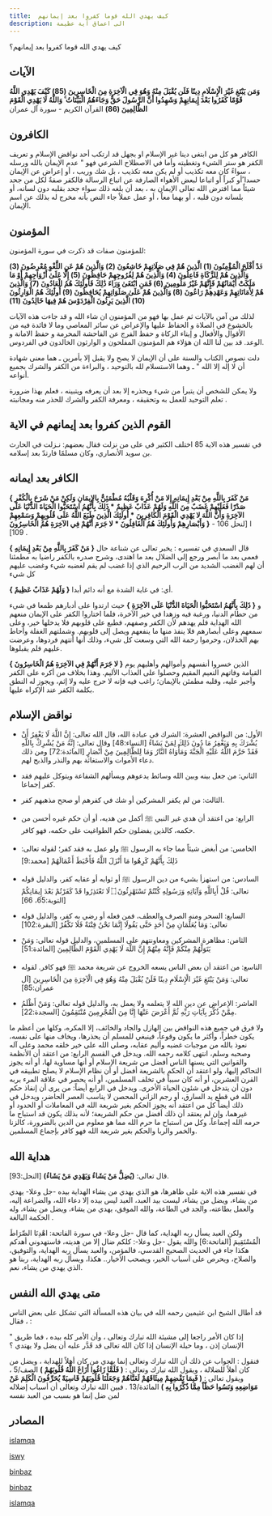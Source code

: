 ```yaml
---
title:  كيف يهدي الله قوما كفروا بعد إيمانهم
description: الى اعماق آية عظيمة 
---
```


كيف يهدي الله قوما كفروا بعد إيمانهم؟

## الآيات

**وَمَن يَبْتَغِ غَيْرَ الْإِسْلَامِ دِينًا فَلَن يُقْبَلَ مِنْهُ وَهُوَ فِي الْآخِرَةِ مِنَ الْخَاسِرِينَ (85) كَيْفَ يَهْدِي اللَّهُ قَوْمًا كَفَرُوا بَعْدَ إِيمَانِهِمْ وَشَهِدُوا أَنَّ الرَّسُولَ حَقٌّ وَجَاءَهُمُ الْبَيِّنَاتُ ۚ وَاللَّهُ لَا يَهْدِي الْقَوْمَ الظَّالِمِينَ (86)** 
القرآن الكريم - سورة آل عمران

## الكافرون

الكافر هو كل من ابتغى دينا غير الإسلام او بجهل قد ارتكب أحد نواقض الإسلام و تعريف الكفر هو ستر الشيء وتغطيته وأما في الاصطلاح الشرعي فهو " عدم الإيمان بالله ورسله ، سواءً كان معه تكذيب أو لم يكن معه تكذيب ، بل شك وريب ، أو إعراض عن الإيمان حسدا ًأو كبراً أو اتباعا لبعض الأهواء الصارفة عن اتباع الرسالة فالكفر صفةٌ لكل من جحد شيئاٌ مما افترض الله تعالى الإيمان به ، بعد أن بلغه ذلك سواء جحد بقلبه دون لسانه، أو بلسانه دون قلبه ، أو بهما معاٌ ، أو عمل عملاٌ جاء النص بأنه مخرج له بذلك عن اسم الإيمان.

## المؤمنون

للمؤمنون صفات قد ذكرت في سورة المؤمنون:

قَ**دْ أَفْلَحَ الْمُؤْمِنُونَ (1) الَّذِينَ هُمْ فِي صَلَاتِهِمْ خَاشِعُونَ (2) وَالَّذِينَ هُمْ عَنِ اللَّغْوِ مُعْرِضُونَ (3) وَالَّذِينَ هُمْ لِلزَّكَاةِ فَاعِلُونَ (4) وَالَّذِينَ هُمْ لِفُرُوجِهِمْ حَافِظُونَ (5) إِلَّا عَلَىٰ أَزْوَاجِهِمْ أَوْ مَا مَلَكَتْ أَيْمَانُهُمْ فَإِنَّهُمْ غَيْرُ مَلُومِينَ (6) فَمَنِ ابْتَغَىٰ وَرَاءَ ذَٰلِكَ فَأُولَٰئِكَ هُمُ الْعَادُونَ (7) وَالَّذِينَ هُمْ لِأَمَانَاتِهِمْ وَعَهْدِهِمْ رَاعُونَ (8) وَالَّذِينَ هُمْ عَلَىٰ صَلَوَاتِهِمْ يُحَافِظُونَ (9) أُولَٰئِكَ هُمُ الْوَارِثُونَ (10) الَّذِينَ يَرِثُونَ الْفِرْدَوْسَ هُمْ فِيهَا خَالِدُونَ (11)**

لذلك من آمن بالآيات ثم عمل بها فهو من المؤمنون ان شاء الله و قد جاءت هذه الآيات بالخشوع في الصلاة و الحفاظ عليها والإعراض عن سائر المعاصي وما لا فائدة فيه من الأقوال والأفعال و إيتاء الزكاة و حفظ الفرج عن الفاحشة المحرمة و حفظ الامانة و الوعد.
قد بين لنا الله ان هؤلاء هم المؤمنون المفلحون و الوارثون الخالدون في الفردوس.

دلت نصوص الكتاب والسنة على أن الإيمان لا يصح ولا يقبل إلا بأمرين ـ هما معنى شهادة أن لا إله إلا الله " ـ وهما الاستسلام لله بالتوحيد ، والبراءة من الكفر والشرك بجميع أنواعه.

ولا يمكن للشخص أن يتبرأ من شيء ويحذره إلا بعد أن يعرفه ويتبينه ، فعلم بهذا ضرورة تعلم التوحيد للعمل به وتحقيقه ، ومعرفة الكفر والشرك للحذر منه ومجانبته .

## القوم الذين كفروا بعد إيمانهم في الاية

في تفسير هذه الاية 85 اختلف الكثير في على من نزلت 
فقال بعضهم: نـزلت في الحارث بن سويد الأنصاري، وكان مسلمًا فارتدّ بعد إسلامه.

## الكافر بعد ايمانه

**{ مَنْ كَفَرَ بِاللَّهِ مِنْ بَعْدِ إِيمَانِهِ إِلا مَنْ أُكْرِهَ وَقَلْبُهُ مُطْمَئِنٌّ بِالإيمَانِ وَلَكِنْ مَنْ شَرَحَ بِالْكُفْرِ صَدْرًا فَعَلَيْهِمْ غَضَبٌ مِنَ اللَّهِ وَلَهُمْ عَذَابٌ عَظِيمٌ * ذَلِكَ بِأَنَّهُمُ اسْتَحَبُّوا الْحَيَاةَ الدُّنْيَا عَلَى الآخِرَةِ وَأَنَّ اللَّهَ لا يَهْدِي الْقَوْمَ الْكَافِرِينَ * أُولَئِكَ الَّذِينَ طَبَعَ اللَّهُ عَلَى قُلُوبِهِمْ وَسَمْعِهِمْ وَأَبْصَارِهِمْ وَأُولَئِكَ هُمُ الْغَافِلُونَ * لا جَرَمَ أَنَّهُمْ فِي الآخِرَةِ هُمُ الْخَاسِرُونَ }**  ا [لنحل 106 - 109] .

قال السعدي في تفسيره : يخبر تعالى عن شناعة حال **{ مَنْ كَفَرَ بِاللَّهِ مِنْ بَعْدِ إِيمَانِهِ }**  فعمى بعد ما أبصر ورجع إلى الضلال بعد ما اهتدى، وشرح صدره بالكفر راضيا به مطمئنا أن لهم الغضب الشديد من الرب الرحيم الذي إذا غضب لم يقم لغضبه شيء وغضب عليهم كل شيء

**{ وَلَهُمْ عَذَابٌ عَظِيمٌ }**  أي: في غاية الشدة مع أنه دائم أبدا.

و **{ ذَلِكَ بِأَنَّهُمُ اسْتَحَبُّوا الْحَيَاةَ الدُّنْيَا عَلَى الآخِرَةِ }**  حيث ارتدوا على أدبارهم طمعا في شيء من حطام الدنيا، ورغبة فيه وزهدا في خير الآخرة، فلما اختاروا الكفر على الإيمان منعهم الله الهداية فلم يهدهم لأن الكفر وصفهم، فطبع على قلوبهم فلا يدخلها خير، وعلى سمعهم وعلى أبصارهم فلا ينفذ منها ما ينفعهم ويصل إلى قلوبهم. وشملتهم الغفلة وأحاط بهم الخذلان، وحرموا رحمة الله التي وسعت كل شيء، وذلك أنها أتتهم فردوها، وعرضت عليهم فلم يقبلوها.

**{ لا جَرَمَ أَنَّهُمْ فِي الآخِرَةِ هُمُ الْخَاسِرُونَ }** الذين خسروا أنفسهم وأموالهم وأهليهم يوم القيامة وفاتهم النعيم المقيم وحصلوا على العذاب الأليم. وهذا بخلاف من أكره على الكفر وأجبر عليه، وقلبه مطمئن بالإيمان؛ راغب فيه فإنه لا حرج عليه ولا إثم، ويجوز له النطق بكلمة الكفر عند الإكراه عليها.

## نواقض الإسلام

* الأول: من النواقض العشرة: الشرك في عبادة الله، قال الله تعالى: إِنَّ اللَّهَ لَا يَغْفِرُ أَنْ يُشْرَكَ بِهِ وَيَغْفِرُ مَا دُونَ ذَلِكَ لِمَنْ يَشَاءُ [النساء:48] وقال تعالى: إِنَّهُ مَنْ يُشْرِكْ بِاللَّهِ فَقَدْ حَرَّمَ اللَّهُ عَلَيْهِ الْجَنَّةَ وَمَأْوَاهُ النَّارُ وَمَا لِلظَّالِمِينَ مِنْ أَنْصَارٍ [المائدة:72] ومن ذلك دعاء الأموات والاستغاثة بهم والنذر والذبح لهم.
 
* الثاني: من جعل بينه وبين الله وسائط يدعوهم ويسألهم الشفاعة ويتوكل عليهم فقد كفر إجماعا.
 
* الثالث: من لم يكفر المشركين أو شك في كفرهم أو صحح مذهبهم كفر.
 
* الرابع: من اعتقد أن هدي غير النبي ﷺ أكمل من هديه، أو أن حكم غيره أحسن من حكمه، كالذين يفضلون حكم الطواغيت على حكمه، فهو كافر.
 
* الخامس: من أبغض شيئاً مما جاء به الرسول ﷺ ولو عمل به فقد كفر؛ لقوله تعالى: ذَلِكَ بِأَنَّهُمْ كَرِهُوا مَا أَنْزَلَ اللَّهُ فَأَحْبَطَ أَعْمَالَهُمْ [محمد:9]
 
* السادس: من استهزأ بشيء من دين الرسول ﷺ أو ثوابه أو عقابه كفر، والدليل قوله تعالى: قُلْ أَبِاللَّهِ وَآيَاتِهِ وَرَسُولِهِ كُنْتُمْ تَسْتَهْزِئُونََ ۝ لَا تَعْتَذِرُوا قَدْ كَفَرْتُمْ بَعْدَ إِيمَانِكُمْ [التوبة:65، 66]
 
* السابع: السحر ومنه الصرف والعطف، فمن فعله أو رضي به كفر، والدليل قوله تعالى: وَمَا يُعَلِّمَانِ مِنْ أَحَدٍ حَتَّى يَقُولَا إِنَّمَا نَحْنُ فِتْنَةٌ فَلَا تَكْفُرْ [البقرة:102]
 
* الثامن: مظاهرة المشركين ومعاونتهم على المسلمين، والدليل قوله تعالى: وَمَنْ يَتَوَلَّهُمْ مِنْكُمْ فَإِنَّهُ مِنْهُمْ إِنَّ اللَّهَ لَا يَهْدِي الْقَوْمََ الظَّالِمِينَ [المائدة:51]
 
* التاسع: من اعتقد أن بعض الناس يسعه الخروج عن شريعة محمد ﷺ فهو كافر. لقوله تعالى: وَمَنْ يَبْتَغِ غَيْرَ الْإِسْلَامِ دِينًا فَلَنْ يُقْبَلَ مِنْهُ وَهُوَ فِي الْآخِرَةِ مِنَ الْخَاسِرِينَ [آل عمران:85]
 
* العاشر: الإعراض عن دين الله لا يتعلمه ولا يعمل به، والدليل قوله تعالى: وَمَنْ أَظْلَمُ مِمَّنْ ذُكِّرَ بِآيَاتِ رَبِّهِ ثُمَّ أَعْرَضَ عَنْهَا إِنَّا مِنَ الْمُجْرِمِينَ مُنْتَقِمُونَ [السجدة:22].

ولا فرق في جميع هذه النواقض بين الهازل والجاد والخائف، إلا المكره، وكلها من أعظم ما يكون خطراً، وأكثر ما يكون وقوعاً، فينبغي للمسلم أن يحذرها، ويخاف منها على نفسه، نعوذ بالله من موجبات غضبه وأليم عقابه، وصلى الله على خير خلقه محمد وعلى آله وصحبه وسلم، انتهى كلامه رحمه الله.
ويدخل في القسم الرابع: من اعتقد أن الأنظمة والقوانين التي يسنها الناس أفضل من شريعة الإسلام أو أنها مساوية لها، أو أنه يجوز التحاكم إليها، ولو اعتقد أن الحكم بالشريعة أفضل أو أن نظام الإسلام لا يصلح تطبيقه في القرن العشرين، أو أنه كان سبباً في تخلف المسلمين، أو أنه يحصر في علاقة المرء بربه دون أن يتدخل في شئون الحياة الأخرى.
ويدخل في الرابع أيضاً: من يرى أن إنفاذ حكم الله في قطع يد السارق، أو رجم الزاني المحصن لا يناسب العصر الحاضر، ويدخل في ذلك أيضاً كل من اعتقد أنه يجوز الحكم بغير شريعة الله في المعاملات أو الحدود أو غيرهما، وإن لم يعتقد أن ذلك أفضل من حكم الشريعة؛ لأنه بذلك يكون قد استباح ما حرمه الله إجماعاً، وكل من استباح ما حرم الله مما هو معلوم من الدين بالضرورة، كالزنا والخمر والربا والحكم بغير شريعة الله فهو كافر بإجماع المسلمين.

## هداية الله

قال تعالى: **(يُضِلُّ مَنْ يَشَاءُ وَيَهْدِي مَنْ يَشَاءُ)** [النحل:93].

في تفسير هذه الاية على ظاهرها، هو الذي يهدي من يشاء  الهداية بيده -جل وعلا- يهدي من يشاء، ويضل من يشاء، ليست بيد العبد، العبد ليس بيده إلا دعاء الله، والضراعة إليه، والعمل بطاعته، والجد في الطاعة، والله الموفق، يهدي من يشاء، ويضل من يشاء، وله الحكمة البالغة .

ولكن العبد يسأل ربه الهداية، كما قال -جل وعلا- في سورة الفاتحة: اهْدِنَا الصِّرَاطَ الْمُسْتَقِيمَ [الفاتحة:6] والله يقول -جل وعلا-: كلكم ضال إلا من هديته، فاستهدوني أهدكم هكذا جاء في الحديث الصحيح القدسي، فالمؤمن، والعبد يسأل ربه الهداية، والتوفيق، والصلاح، ويحرص على أسباب الخير، ويصحب الأخيار.. هكذا، ويسأل ربه الهداية، ربنا هو الذي يهدي من يشاء، نعم.

## متى يهدي الله النفس

قد أطال الشيخ ابن عثيمين رحمه الله في بيان هذه المسألة التي تشكل على بعض الناس ، فقال :

" إذا كان الأمر راجعا إلى مشيئة الله تبارك وتعالى ، وأن الأمر كله بيده ، فما طريق الإنسان إذن ، وما حيلة الإنسان إذا كان الله تعالى قد قَدَّر عليه أن يضل ولا يهتدي ؟

فنقول : الجواب عن ذلك أن الله تبارك وتعالى إنما يهدي من كان أهلاً للهداية ، ويضل من كان أهلاً للضلالة ، ويقول الله تبارك وتعالى : **( فَلَمَّا زَاغُوا أَزَاغَ اللَّهُ قُلُوبَهُمْ )** الصف/5 ، ويقول تعالى : **( فَبِمَا نَقْضِهِمْ مِيثَاقَهُمْ لَعَنَّاهُمْ وَجَعَلْنَا قُلُوبَهُمْ قَاسِيَةً يُحَرِّفُونَ الْكَلِمَ عَنْ مَوَاضِعِهِ وَنَسُوا حَظّاً مِمَّا ذُكِّرُوا بِهِ )** المائدة/13 .
فبين الله تبارك وتعالى أن أسباب إضلاله لمن ضل إنما هو بسبب من العبد نفسه 

## المصادر

[islamqa](https://islamqa.info/ar/answers/21249/%C2%A0%D8%A7%D9%84%D9%83%D9%81%D8%B1-%D9%88%D8%A7%D9%86%D9%88%D8%A7%D8%B9%D9%87
)

[iswy](http://iswy.co/e18o49
)

[binbaz](https://binbaz.org.sa/articles/20/%D9%86%D9%88%D8%A7%D9%82%D8%B6-%D8%A7%D9%84%D8%A7%D8%B3%D9%84%D8%A7%D9%85
)

[binbaz](https://binbaz.org.sa/fatwas/16263/%D8%AA%D9%81%D8%B3%D9%8A%D8%B1-%D9%82%D9%88%D9%84%D9%87-%D8%AA%D8%B9%D8%A7%D9%84%D9%89-%D9%8A%D8%B6%D9%84-%D9%85%D9%86-%D9%8A%D8%B4%D8%A7%D8%A1-%D9%88%D9%8A%D9%87%D8%AF%D9%8A-%D9%85%D9%86-%D9%8A%D8%B4%D8%A7%D8%A1#:~:text=%D8%A7%D9%84%D8%AC%D9%88%D8%A7%D8%A8%3A,%D9%8A%D8%B4%D8%A7%D8%A1%D8%8C%20%D9%84%D9%87%20%D8%A7%D9%84%D8%AD%D9%83%D9%85%D8%A9%20%D8%A7%D9%84%D8%A8%D8%A7%D9%84%D8%BA%D8%A9%20%EF%81%89.
)

[islamqa](https://islamqa.info/ar/answers/220690/%D8%A7%D9%84%D9%87%D8%AF%D8%A7%D9%8A%D8%A9-%D9%85%D9%86-%D8%A7%D9%84%D9%84%D9%87-%D9%88%D8%A7%D9%84%D8%A7%D8%B3%D8%A8%D8%A7%D8%A8-%D9%85%D9%86-%D8%A7%D9%84%D8%B9%D8%A8%D8%A7%D8%AF
)